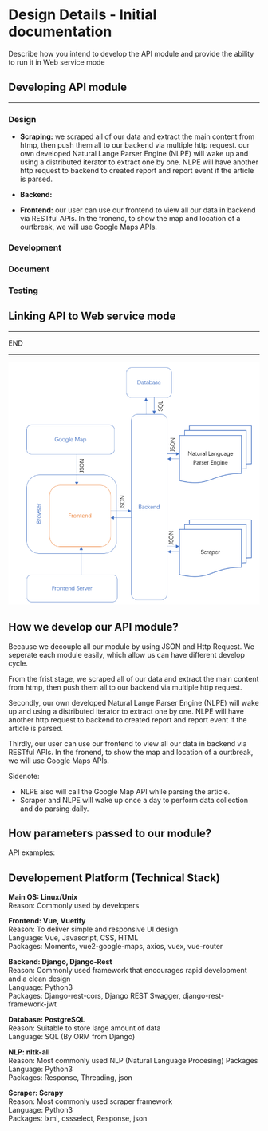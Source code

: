 # Design Details - Initial documentation


Describe how	you	intend	 to	develop	 the	API	module	and	provide the	ability	 to	run	it	in	Web	
service	mode


## Developing API module
___
### Design
- **Scraping:**  we scraped all of our data and extract the main content from htmp, then push them all to our backend via multiple http request. our own developed Natural Lange Parser Engine (NLPE) will wake up and using a distributed iterator to extract one by one. NLPE will have another http request to backend to created report and report event if the article is parsed. 
- **Backend:** 

- **Frontend:** our user can use our frontend to view all our data in backend via RESTful APIs. In the fronend, to show the map and location of a ourtbreak, we will use Google Maps APIs.

### Development


### Document


### Testing




## Linking API to Web service mode
___




END
___



![Architecture Design](img/Architecture.png)

## How we develop our API module?

Because we decouple all our module by using JSON and Http Request. We seperate each module easily, which allow us can have different develop cycle.

From the frist stage, we scraped all of our data and extract the main content from htmp, then push them all to our backend via multiple http request. 

Secondly, our own developed Natural Lange Parser Engine (NLPE) will wake up and using a distributed iterator to extract one by one. NLPE will have another http request to backend to created report and report event if the article is parsed. 

Thirdly, our user can use our frontend to view all our data in backend via RESTful APIs. In the fronend, to show the map and location of a ourtbreak, we will use Google Maps APIs.

Sidenote:

- NLPE also will call the Google Map API while parsing the article.
- Scraper and NLPE will wake up once a day to perform data collection and do parsing daily.

## How parameters passed to our module?

API examples:



## 

## 



## Developement Platform (Technical Stack)

**Main OS: Linux/Unix**  
Reason: Commonly used by developers

**Frontend: Vue, Vuetify**  
Reason: To deliver simple and responsive UI design  
Language: Vue, Javascript, CSS, HTML  
Packages: Moments, vue2-google-maps, axios, vuex, vue-router

**Backend: Django, Django-Rest**  
Reason: Commonly used framework that encourages rapid development and a clean design  
Language: Python3  
Packages: Django-rest-cors, Django REST Swagger, django-rest-framework-jwt

**Database: PostgreSQL**  
Reason: Suitable to store large amount of data  
Language: SQL (By ORM from Django)

**NLP: nltk-all**  
Reason: Most commonly used NLP (Natural Language Procesing) Packages  
Language: Python3  
Packages: Response, Threading, json

**Scraper: Scrapy**  
Reason: Most commonly used scraper framework  
Language: Python3  
Packages: lxml, cssselect, Response, json
